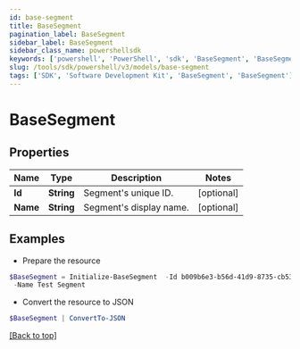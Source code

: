 ```yaml
---
id: base-segment
title: BaseSegment
pagination_label: BaseSegment
sidebar_label: BaseSegment
sidebar_class_name: powershellsdk
keywords: ['powershell', 'PowerShell', 'sdk', 'BaseSegment', 'BaseSegment']
slug: /tools/sdk/powershell/v3/models/base-segment
tags: ['SDK', 'Software Development Kit', 'BaseSegment', 'BaseSegment']
---
```


# BaseSegment

## Properties

| Name     | Type       | Description             | Notes      |
| -------- | ---------- | ----------------------- | ---------- |
| **Id**   | **String** | Segment's unique ID.    | [optional] |
| **Name** | **String** | Segment's display name. | [optional] |

## Examples

- Prepare the resource

```powershell
$BaseSegment = Initialize-BaseSegment  -Id b009b6e3-b56d-41d9-8735-cb532ea0b017 `
 -Name Test Segment
```

- Convert the resource to JSON

```powershell
$BaseSegment | ConvertTo-JSON
```

[[Back to top]](#)
